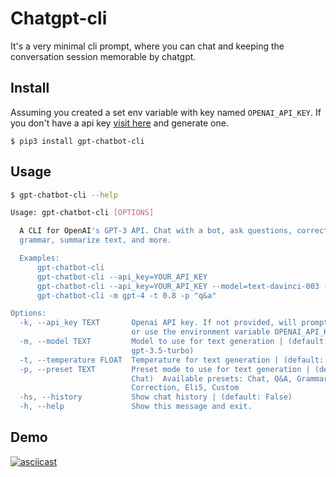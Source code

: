 # Chatgpt-cli

It's a very minimal cli prompt, where you can chat and keeping the conversation session memorable by chatgpt.

## Install

Assuming you created a set env variable with key named `OPENAI_API_KEY`.
If you don't have a api key [visit here](https://platform.openai.com/account/api-keys) and generate one.


```
$ pip3 install gpt-chatbot-cli
```

## Usage

```bash
$ gpt-chatbot-cli --help

Usage: gpt-chatbot-cli [OPTIONS]

  A CLI for OpenAI's GPT-3 API. Chat with a bot, ask questions, correct
  grammar, summarize text, and more.

  Examples:
      gpt-chatbot-cli
      gpt-chatbot-cli --api_key=YOUR_API_KEY
      gpt-chatbot-cli --api_key=YOUR_API_KEY --model=text-davinci-003 --temperature=0.7
      gpt-chatbot-cli -m gpt-4 -t 0.8 -p "q&a"

Options:
  -k, --api_key TEXT       Openai API key. If not provided, will prompt for it
                           or use the environment variable OPENAI_API_KEY.
  -m, --model TEXT         Model to use for text generation | (default:
                           gpt-3.5-turbo)
  -t, --temperature FLOAT  Temperature for text generation | (default: 0.9)
  -p, --preset TEXT        Preset mode to use for text generation | (default:
                           Chat)  Available presets: Chat, Q&A, Grammar
                           Correction, Eli5, Custom
  -hs, --history           Show chat history | (default: False)
  -h, --help               Show this message and exit.
```


## Demo

[![asciicast](https://asciinema.org/a/557311.svg)](https://asciinema.org/a/557311)
